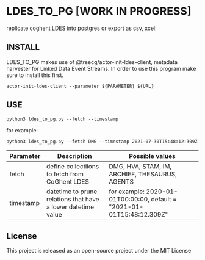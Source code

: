 # LDES_TO_PG [WORK IN PROGRESS]

replicate coghent LDES into postgres or export as csv, xcel:


## INSTALL

LDES_TO_PG makes use of @treecg/actor-init-ldes-client, metadata harvester for Linked Data Event Streams. In order to use this program make sure to install this first. 
```
actor-init-ldes-client --parameter ${PARAMETER} ${URL}
```

## USE 
```
python3 ldes_to_pg.py --fetch --timestamp
```
for example: 
```
python3 ldes_to_pg.py --fetch DMG --timestamp 2021-07-30T15:48:12:309Z

```

| Parameter | Description | Possible values |
|---------|-----------|----------|
|fetch|define collectiions to fetch from CoGhent LDES|DMG, HVA, STAM, IM, ARCHIEF, THESAURUS, AGENTS|
|timestamp |datetime to prune relations that have a lower datetime value |for example: 2020-01-01T00:00:00, default = "2021-01-01T15:48:12.309Z"|


## License
This project is released as an open-source project under the MIT License
